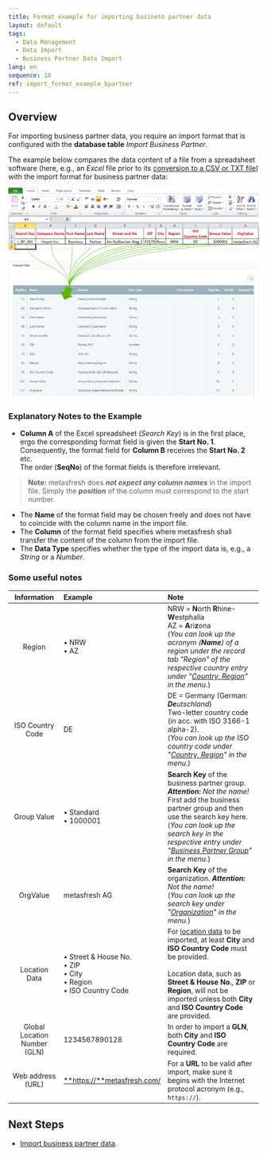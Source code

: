 ```yaml
---
title: Format example for importing business partner data
layout: default
tags:
  - Data Management
  - Data Import
  - Business Partner Data Import
lang: en
sequence: 10
ref: import_format_example_bpartner
---
```


## Overview
For importing business partner data, you require an import format that is configured with the **database table** *Import Business Partner*.

The example below compares the data content of a file from a spreadsheet software (here, e.g., an *Excel* file prior to its [conversion to a CSV or TXT file](Import_file_useful_tips)) with the import format for business partner data:

![](assets/BPartner_import_Excel_table_Format.png)

### Explanatory Notes to the Example
- **Column A** of the Excel spreadsheet (*Search Key*) is in the first place, ergo the corresponding format field is given the **Start No. 1**. Consequently, the format field for **Column B** receives the **Start No. 2** etc.<br> The order (**SeqNo**) of the format fields is therefore irrelevant.
 >**Note:** metasfresh does ***not expect any column names*** in the import file. Simply the ***position*** of the column must correspond to the start number.

- The **Name** of the format field may be chosen freely and does not have to coincide with the column name in the import file.
- The **Column** of the format field specifies where metasfresh shall transfer the content of the column from the import file.
- The **Data Type** specifies whether the type of the import data is, e.g., a *String* or a *Number*.

### Some useful notes

| Information | Example | Note |
| :---: | :--- | :--- |
| Region | • NRW<br> • AZ | NRW = **N**orth **R**hine-**W**estphalia<br> AZ = **A**ri**z**ona<br> (*You can look up the acronym (**Name**) of a region under the record tab "Region" of the respective country entry under "[Country, Region](Menu)" in the menu.*) |
| ISO Country Code | DE | DE = Germany (German: _**De**utschland_)<br> Two-letter country code (in acc. with ISO 3166-1 alpha-2).<br> (*You can look up the ISO country code under "[Country, Region](Menu)" in the menu.*) |
| Group Value	| • Standard<br> • 1000001 | **Search Key** of the business partner group. _**Attention:** Not the name!_<br> First add the business partner group and then use the search key here.<br> (*You can look up the search key in the respective entry under "[Business Partner Group](Menu)" in the menu.*) |
| OrgValue | metasfresh AG | **Search Key** of the organization. _**Attention:** Not the name!_<br> (*You can look up the search key under "[Organization](Menu)" in the menu.*) |
| Location Data | • Street & House No.<br> • ZIP<br> • City<br> • Region<br> • ISO Country Code | For [location data](Add_address_tab) to be imported, at least **City** and **ISO Country Code** must be provided.<br><br> Location data, such as **Street & House No.**, **ZIP** or **Region**, will not be imported unless both **City** and **ISO Country Code** are provided. |
| Global Location Number (GLN) | 1234567890128 | In order to import a **GLN**, both **City** and **ISO Country Code** are required. |
| Web address (URL) | [**https://**metasfresh.com/](https://metasfresh.com/en/ "metasfresh Homepage") | For a **URL** to be valid after import, make sure it begins with the Internet protocol acronym (e.g., `https://`). |

## Next Steps
- [Import business partner data](Import_bpartner_data).
